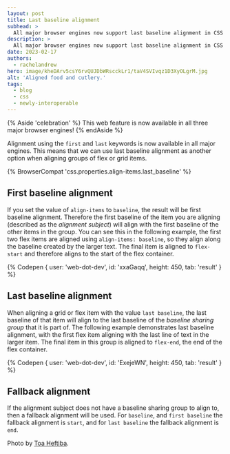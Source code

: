 ```yaml
---
layout: post
title: Last baseline alignment
subhead: >
  All major browser engines now support last baseline alignment in CSS grid and flexbox.
description: >
  All major browser engines now support last baseline alignment in CSS grid and flexbox.
date: 2023-02-17
authors:
  - rachelandrew
hero: image/kheDArv5csY6rvQUJDbWRscckLr1/taV4SVIvqz1D3XyOLgrM.jpg
alt: 'Aligned food and cutlery.'
tags:
  - blog
  - css
  - newly-interoperable
---
```


{% Aside 'celebration' %}
This web feature is now available in all three major browser engines!
{% endAside %}

Alignment using the `first` and `last` keywords is now available in all major engines. This means that we can use last baseline alignment as another option when aligning groups of flex or grid items.

{% BrowserCompat 'css.properties.align-items.last_baseline' %}

## First baseline alignment

If you set the value of `align-items` to `baseline`, the result will be first baseline alignment. Therefore the first baseline of the item you are aligning (described as the _alignment subject_) will align with the first baseline of the other items in the group. You can see this in the following example, the first two flex items are aligned using `align-items: baseline`, so they align along the baseline created by the larger text. The final item is aligned to `flex-start` and therefore aligns to the start of the flex container.

{% Codepen {
    user: 'web-dot-dev',
    id: 'xxaGaqq',
    height: 450,
    tab: 'result'
  }
%}

## Last baseline alignment

When aligning a grid or flex item with the value `last baseline`, the last baseline of that item will align to the last baseline of the _baseline sharing group_ that it is part of. The following example demonstrates last baseline alignment, with the first flex item aligning with the last line of text in the larger item. The final item in this group is aligned to `flex-end`, the end of the flex container.

{% Codepen {
    user: 'web-dot-dev',
    id: 'ExejeWN',
    height: 450,
    tab: 'result'
  }
%}

## Fallback alignment

If the alignment subject does not have a baseline sharing group to align to, then a fallback alignment will be used. For `baseline`, and `first baseline` the fallback alignment is `start`, and for `last baseline` the fallback alignment is `end`. 

Photo by [Toa Heftiba](https://unsplash.com/@heftiba?utm_source=unsplash&utm_medium=referral&utm_content=creditCopyText).
